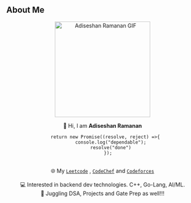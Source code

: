 ## About Me
<p align="center">
  <img src="https://www.google.com/url?sa=i&url=https%3A%2F%2Ftenor.com%2Fview%2Fhi-chat-gif-20883935&psig=AOvVaw3G9VN4WD07qkxNOpmifdi1&ust=1757941319426000&source=images&cd=vfe&opi=89978449&ved=0CBQQjRxqFwoTCIDl_vCn2I8DFQAAAAAdAAAAABAE" width="250" height="250" alt="Adiseshan Ramanan GIF" />
</p>

<p align="center">
  👋 Hi, I am <b>Adiseshan Ramanan</b> <br>
  <code>
    return new Promise((resolve, reject) =>{  
        console.log("dependable");  
        resolve("done")  
    });
  </code>
  <br><br>
  🌐 My <a href="https://leetcode.com/adiseshan1505/"><code>Leetcode</code></a> , 
  <a href="https://www.codechef.com/users/adiseshan1505"><code>CodeChef</code></a> and 
  <a href="https://codeforces.com/profile/adiseshan1505"><code>Codeforces</code></a> 
  <br><br>
  💻 Interested in backend dev technologies. C++, Go-Lang, AI/ML.  
  <br>
  🚀 Juggling DSA, Projects and Gate Prep as well!!!
</p>
